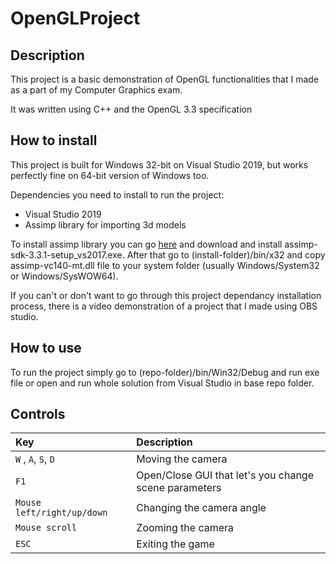 # OpenGLProject

## Description

This project is a basic demonstration of OpenGL functionalities that I made as a part of my Computer Graphics exam.

It was written using C++ and the OpenGL 3.3 specification


## How to install

This project is built for Windows 32-bit on Visual Studio 2019, but works perfectly fine on 64-bit version of Windows too. 

Dependencies you need to install to run the project:
* Visual Studio 2019
* Assimp library for importing 3d models

To install assimp library you can go [here](https://github.com/assimp/assimp/releases/tag/v3.3.1/) and download and install assimp-sdk-3.3.1-setup_vs2017.exe. After that go to (install-folder)/bin/x32 and copy assimp-vc140-mt.dll file to your system folder (usually Windows/System32 or Windows/SysWOW64). 

If you can't or don't want to go through this project dependancy installation process, there is a video demonstration of a project that I made using OBS studio.

## How to use

To run the project simply go to (repo-folder)/bin/Win32/Debug and run exe file or open and run whole solution from Visual Studio in base repo folder.

## Controls
| Key | Description |
| :---  | :--- |
| ```W``` , ```A```, ```S```, ```D``` | Moving the camera |
| ```F1``` | Open/Close GUI that let's you change scene parameters |
| ```Mouse left/right/up/down``` | Changing the camera angle |
| ```Mouse scroll``` | Zooming the camera |
| ```ESC``` | Exiting the game |